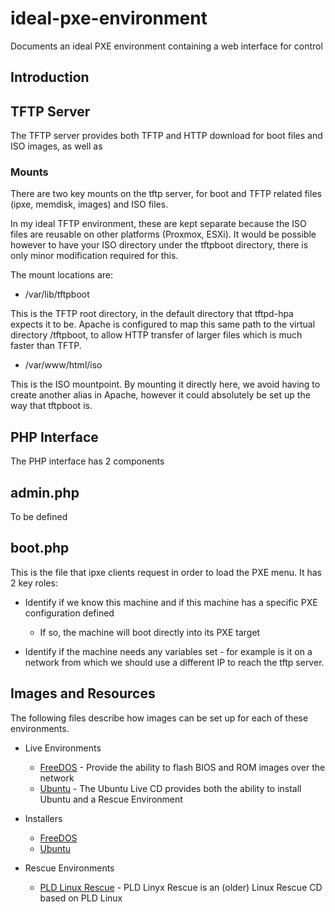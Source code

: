 # ideal-pxe-environment
Documents an ideal PXE environment containing a web interface for control

## Introduction

## TFTP Server

The TFTP server provides both TFTP and HTTP download for boot files and ISO images, as well as 

### Mounts

There are two key mounts on the tftp server, for boot and TFTP related files (ipxe, memdisk, images) and ISO files.

In my ideal TFTP environment, these are kept separate because the ISO files are reusable on other platforms (Proxmox, ESXi). It would be possible however to have your ISO directory under the tftpboot directory, there is only minor modification required for this.

The mount locations are:

   * /var/lib/tftpboot

This is the TFTP root directory, in the default directory that tftpd-hpa expects it to be. Apache is configured to map this same path to the virtual directory /tftpboot, to allow HTTP transfer of larger files which is much faster than TFTP.

  * /var/www/html/iso

This is the ISO mountpoint. By mounting it directly here, we avoid having to create another alias in Apache, however it could absolutely be set up the way that tftpboot is.

## PHP Interface

The PHP interface has 2 components

## admin.php

To be defined

## boot.php

This is the file that ipxe clients request in order to load the PXE menu. It has 2 key roles:

   * Identify if we know this machine and if this machine has a specific PXE configuration defined
      * If so, the machine will boot directly into its PXE target

  * Identify if the machine needs any variables set - for example is it on a network from which we should use a different IP to reach the tftp server.

## Images and Resources

The following files describe how images can be set up for each of these environments.

* Live Environments
   * [FreeDOS](images/freedos.md) - Provide the ability to flash BIOS and ROM images over the network
   * [Ubuntu](images/ubuntu.md) - The Ubuntu Live CD provides both the ability to install Ubuntu and a Rescue Environment

* Installers
   * [FreeDOS](images/freedos.md)
   * [Ubuntu](images/ubuntu.md)

* Rescue Environments
   * [PLD Linux Rescue](images/pld.md) - PLD Linyx Rescue is an (older) Linux Rescue CD based on PLD Linux
